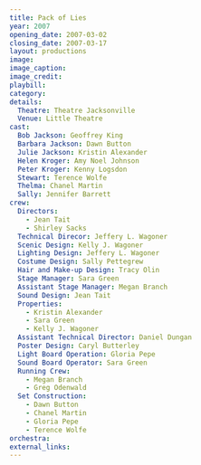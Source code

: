 ```yaml
---
title: Pack of Lies
year: 2007
opening_date: 2007-03-02
closing_date: 2007-03-17
layout: productions
image:
image_caption:
image_credit:
playbill: 
category: 
details:
  Theatre: Theatre Jacksonville
  Venue: Little Theatre
cast:
  Bob Jackson: Geoffrey King
  Barbara Jackson: Dawn Button
  Julie Jackson: Kristin Alexander
  Helen Kroger: Amy Noel Johnson
  Peter Kroger: Kenny Logsdon
  Stewart: Terence Wolfe
  Thelma: Chanel Martin
  Sally: Jennifer Barrett
crew:
  Directors: 
    - Jean Tait
    - Shirley Sacks
  Technical Direcor: Jeffery L. Wagoner
  Scenic Design: Kelly J. Wagoner
  Lighting Design: Jeffery L. Wagoner
  Costume Design: Sally Pettegrew
  Hair and Make-up Design: Tracy Olin
  Stage Manager: Sara Green
  Assistant Stage Manager: Megan Branch
  Sound Design: Jean Tait
  Properties: 
    - Kristin Alexander
    - Sara Green
    - Kelly J. Wagoner
  Assistant Technical Director: Daniel Dungan
  Poster Design: Caryl Butterley
  Light Board Operation: Gloria Pepe
  Sound Board Operator: Sara Green
  Running Crew: 
    - Megan Branch
    - Greg Odenwald
  Set Construction: 
    - Dawn Button
    - Chanel Martin
    - Gloria Pepe
    - Terence Wolfe
orchestra:
external_links:
---
```

